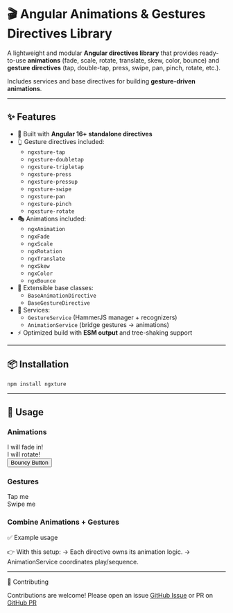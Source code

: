 # 🎬 Angular Animations & Gestures Directives Library

A lightweight and modular **Angular directives library** that provides ready-to-use **animations** (fade, scale, rotate, translate, skew, color, bounce) and **gesture directives** (tap, double-tap, press, swipe, pan, pinch, rotate, etc.).

Includes services and base directives for building **gesture-driven animations**.

---

## ✨ Features

- 🚀 Built with **Angular 16+ standalone directives**
- 👆 Gesture directives included:
  - `ngxsture-tap`
  - `ngxsture-doubletap`
  - `ngxsture-tripletap`
  - `ngxsture-press`
  - `ngxsture-pressup`
  - `ngxsture-swipe`
  - `ngxsture-pan`
  - `ngxsture-pinch`
  - `ngxsture-rotate`
- 🎭 Animations included:
  - `ngxAnimation`
  - `ngxFade`
  - `ngxScale`
  - `ngxRotation`
  - `ngxTranslate`
  - `ngxSkew`
  - `ngxColor`
  - `ngxBounce`
- 🧩 Extensible base classes:
  - `BaseAnimationDirective`
  - `BaseGestureDirective`
- 📱 Services:
  - `GestureService` (HammerJS manager + recognizers)
  - `AnimationService` (bridge gestures → animations)
- ⚡ Optimized build with **ESM output** and tree-shaking support

---

## 📦 Installation

```bash
npm install ngxture
```

---

## 🚀 Usage

### Animations

<!-- Fade -->
<div ngxFade [config]="{ duration: 500, easing: 'ease-in' }">
  I will fade in!
</div>

<!-- Rotate -->
<div ngxRotate [config]="{ degrees: 90, duration: 400 }">
  I will rotate!
</div>

<!-- Bounce -->
<button ngxBounce>
  Bouncy Button
</button>

### Gestures

<!-- Tap -->
<div ngxsture-pan (panStart)="onStart($event)">
  Tap me
</div>

<!-- Swipe -->
<div ngxsture-swipe (swipeLeft)="onSwipeLeft($event)">
  Swipe me
</div>

### Combine Animations + Gestures

✅ Example usage

<div
  ngxAnimations
  [gestures]="['tap']"
  [sequence]="true"
>
  <div
    ngxScale
    [config]="{ scale: 1.3, duration: 300 }"
  ></div>

  <div
    ngxRotate
    [config]="{ degrees: 45, duration: 400 }"
  ></div>

  <div
    ngxFade
    [config]="{ opacity: 0.5, duration: 500 }"
  ></div>
</div>

👉 With this setup:
-> Each directive owns its animation logic.
-> AnimationService coordinates play/sequence.

---

🤝 Contributing

Contributions are welcome!
Please open an issue [GitHub Issue](https://github.com/gianpierreVelasquez/ngxture/issues) or PR on [GitHub PR](https://github.com/gianpierreVelasquez/ngxture/pulls)
